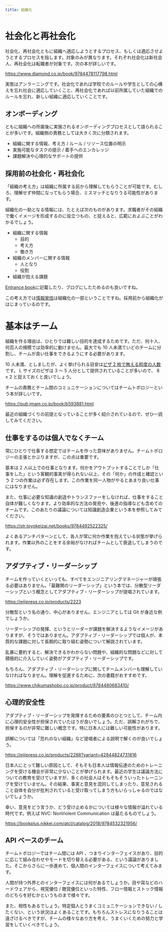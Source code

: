 ```yaml
---
title: 組織化
---
```


# 社会化と再社会化

社会化、再社会化ともに組織へ適応しようとするプロセス、もしくは適応させようとするプロセスを指します。対象のみが異なります。それぞれ社会化は新社会人、再社会化は転職者が対象です。次の本が詳しいです。

https://www.diamond.co.jp/book/9784478117798.html

実態はアンラーニングです。社会化であれば学校でのルールや学生としての心構えを忘れ社会に適応していくこと、再社会化であれば以前所属していた組織でのルールを忘れ、新しい組織に適応していくことです。

## オンボーディング

ともに組織への所属後に実施されるオンボーディングプロセスとして語られることが多いです。組織側の責務としては大きく次に分類されます。

- 組織に関する情報、考え方 / ルール / リソース位置の明示
- 実施可能なタスクの提示 / 着手へのエンカレッジ
- 課題解決や心理的なサポートの提供

## 採用前の社会化・再社会化

「組織の考え方」は組織に所属する前から理解してもらうことが可能です。むしろ、理解せず仲間になってもらう場合、ミスマッチとなりうる可能性があります。

組織化の一助となる情報には、たとえば次のものがあります。求職者がその組織で働くイメージを形成するのに役立つもの、と捉えると、広範におよぶことがわかるでしょう。

- 組織に関する情報
  - 目的
  - 考え方
  - 働き方
- 組織のメンバーに関する情報
  - 人となり
  - 役割
- 組織が抱える課題

[Entrance book](/books/eda3aa0eea5436/02-recruitment.md#entrance-book)に記載したり、ブログにしたためるのも良いですね。

この考え方では[情報発信](/books/eda3aa0eea5436/02-recruitment.md#とにかく情報発信)は組織化の一部ということですね。採用前から組織化がはじまっているのです。

# 基本はチーム

組織を作る理由は、ひとりでは難しい目的を達成するためです。ただ、何十人、何百人の規模では効率的に動けません。最大でも 10 人未満ていどのチームに分割し、チームが良い仕事をできるようにする必要があります。

10 人未満、としましたが、よく挙げられる目安は[ピザ 2 枚で賄える程度の人数](https://aws.amazon.com/jp/executive-insights/content/amazon-two-pizza-team/)です。 L サイズのピザは 3 〜 5 人分として提供されていることが多いので、 8 ± 2 と捉えておくと良いでしょう。

チームの責務とチーム間のコミュニケーションについてはチームトポロジーという本が詳しいです。

https://pub.jmam.co.jp/book/b593881.html

最近の組織づくりの前提となっていることが多く紹介されているので、ぜひ一読してみてください。

## 仕事をするのは個人でなくチーム

常にひとりで仕事する想定ではチームを作った意味がありません。チームトポロジーの主張とかぶりますが、この点は重要です。

基本は 2 人以上での仕事となります。何かをアウトプットすることでしか「仕事をした」という客観的事実が得られない以上、その「何か」の作成と確認という 2 つの作業は必ず存在します。この作業を同一人物がやるとあまり良い仕事にはなりません。

また、仕事に必要な知識の創造やトランスファーをしなければ、仕事をすること自体が難しくなります。より効率的な方法の発見や、後進の指導なども含めてのチームです。このあたりの議論については知識創造企業という本を参照してみてください。

https://str.toyokeizai.net/books/9784492522325/

よくあるアンチパターンとして、各人が常に何か作業を抱えている状態が挙げられます。作業以外のことをする余裕がなければチームとして衰退してしまうのです。

## アダプティブ・リーダーシップ

チームを作っていくといっても、すべてをエンジニアリングマネージャーが頑張る必要はありません。「最難関のリーダーシップ」という本では、分散型リーダーシップという概念としてアダプティブ・リーダーシップが提唱されています。

https://eijipress.co.jp/products/2223

分散型という名の通り、中心がありません。エンジニアとしては Git が身近な例でしょうか。

リーダーシップの発揮、というとリーダーが課題を解決するようなイメージがありますが、そうではありません。アダプティブ・リーダーシップでは個人が、本質的な課題に対して長期的に取り組む姿勢について解説されています。

乱暴に要約すると、解決できるかわからない問題や、組織的な問題などに対して積極的に介入していく姿勢がアダプティブ・リーダーシップです。

もちろん、アダプティブ・リーダーシップに関してチームメンバーも理解していなければなりません。理解を促進するために、次の書籍がおすすめです。

https://www.chikumashobo.co.jp/product/9784480683410/

## 心理的安全性

アダプティブ・リーダーシップを発揮するための要素のひとつとして、チーム内に心理的安全性が担保されていたほうが良いでしょう。ただ、誤解されがちで、担保するのが非常に難しい概念です。特に日本人には難しい可能性があります。

誤解については「恐れのない組織」など提唱者による説明で解くのが良いでしょう。

https://eijipress.co.jp/products/2288?variant=42844824731816

日本人にとって難しい原因として、そもそも日本人は情報伝達のためのトレーニングを受ける機会が非常に少ないことが挙げられます。最近の学生は議論方法についての教育を受けていますが、多くの社会人はそもそもそういったトレーニングを受けていません。その結果、事実と意見を混同してしまったり、意見されること自体を自分が批判されていると受け取ってしまう方もいらっしゃるのではないでしょうか。

幸い、意見をどう言うか、どう受け止めるかについては様々な情報が溢れている時代です。例えば NVC: NonViolent Communication は最たるものでしょう。

https://bookplus.nikkei.com/atcl/catalog/2018/9784532321956/

## API ベースのチーム

チームトポロジーではチーム間には API 、つまりインターフェイスがあり、目的に応じて組み合わせやモードを切り替える必要がある、という議論がありました。そこからさらに一歩進めて、個人間のインターフェイスについて考えてみます。

人間が持つ外界とのインターフェイスには何があるでしょうか。目や耳などのハードウェアから、視覚優位 / 聴覚優位といった特性、フロー情報とストック情報のどちらを好むかというものまで様々です。

また、相性もあるでしょう。特定個人とうまくコミュニケーションできない / したくない、という状況はよくあることです。もちろんストレスになりうることは遠ざけるべきですが、チームの様々なあり方を考え、うまくいくための努力と学習をしていくべきでしょう。
